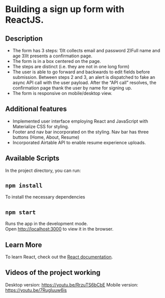 # Building a sign up form with ReactJS.  

## Description
- The form has 3 steps:
      1)It collects email and password
      2)Full name and age
      3)It presents a confirmation page.
- The form is in a box centered on the page.
- The steps are distinct (i.e.  they are not in one long form)
- The user is able to go forward and backwards to edit fields before submission.
Between steps 2 and 3, an alert is dispatched to fake an async API call with the user payload.
After the “API call” resolves, the confirmation page thank the user by name for signing up.
- The form is responsive on mobile/desktop view.

## Additional features

- Implemented user interface employing React and JavaScript with Materialize CSS for styling.
- Footer and nav bar incorporated on the styling. Nav bar has three buttons (Home, About, Resume)
- Incorporated Airtable API to enable resume experience uploads.

## Available Scripts

In the project directory, you can run:
##  `npm install`

To install the necessary dependencies

## `npm start`

Runs the app in the development mode.<br>
Open [http://localhost:3000](http://localhost:3000) to view it in the browser.

## Learn More

To learn React, check out the [React documentation](https://reactjs.org/).

## Videos of the project working

Desktop version: https://youtu.be/RrzuTS6bCbE
Mobile version: https://youtu.be/7RugIuuw6is

